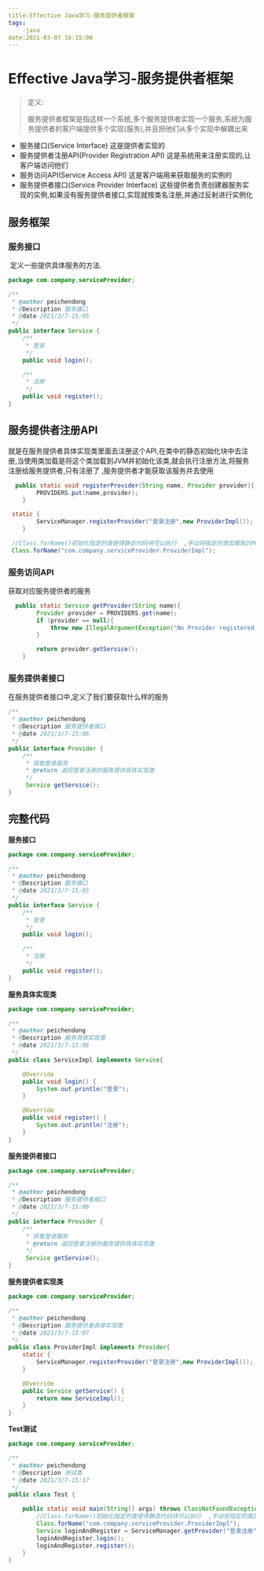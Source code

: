```yaml
---
title:Effective Java学习-服务提供者框架
tags:
	-java
date:2021-03-07 16:15:00
---
```




# Effective Java学习-服务提供者框架

> 定义:
>
> 服务提供者框架是指这样一个系统,多个服务提供者实现一个服务,系统为服务提供者的客户端提供多个实现(服务),并且把他们从多个实现中解耦出来

- 服务接口(Service Interface) 这是提供者实现的
- 服务提供者注册API(Provider Registration API) 这是系统用来注册实现的,让客户端访问他们
- 服务访问API(Service Access API) 这是客户端用来获取服务的实例的
- 服务提供者接口(Service Provider Interface) 这些提供者负责创建器服务实现的实例,如果没有服务提供者接口,实现就按类名注册,并通过反射进行实例化

## 服务框架

### 服务接口

​	定义一些提供具体服务的方法.

```java
package com.company.serviceProvider;

/**
 * @author peichendong
 * @Description 服务接口
 * @date 2021/3/7-15:05
 */
public interface Service {
    /**
     * 登录
     */
    public void login();

    /**
     * 注册
     */
    public void register();
}

```

## 服务提供者注册API

​	就是在服务提供者具体实现类里面去注册这个API,在类中的静态初始化块中去注册,当使用类加载是将这个类加载到JVM并初始化该类,就会执行注册方法,将服务注册给服务提供者,只有注册了 ,服务提供者才能获取该服务并去使用

```java
  public static void registerProvider(String name, Provider provider){
        PROVIDERS.put(name,provider);
    }

 static {
        ServiceManager.registerProvider("登录注册",new ProviderImpl());
    }

 //Class.forName()初始化指定的类使得静态代码块可以执行  ,手动将指定的类加载到JVM中,并且进行类初始化操作
 Class.forName("com.company.serviceProvider.ProviderImpl");

```

### 服务访问API

获取对应服务提供者的服务

```java
  public static Service getProvider(String name){
        Provider provider = PROVIDERS.get(name);
        if (provider == null){
            throw new IllegalArgumentException("No Provider registered with name = "+name);
        }

        return provider.getService();
    }
```

### 服务提供者接口

在服务提供者接口中,定义了我们要获取什么样的服务

```java
/**
 * @author peichendong
 * @Description 服务提供者接口
 * @date 2021/3/7-15:06
 */
public interface Provider {
    /**
     * 获取登录服务
     * @return 返回登录注册的服务提供具体实现类
     */
     Service getService();
}
```

## 完整代码

**服务接口**

```java
package com.company.serviceProvider;

/**
 * @author peichendong
 * @Description 服务接口
 * @date 2021/3/7-15:05
 */
public interface Service {
    /**
     * 登录
     */
    public void login();

    /**
     * 注册
     */
    public void register();
}
```

**服务具体实现类**

```java
package com.company.serviceProvider;

/**
 * @author peichendong
 * @Description 服务具体实现类
 * @date 2021/3/7-15:06
 */
public class ServiceImpl implements Service{

    @Override
    public void login() {
        System.out.println("登录");
    }

    @Override
    public void register() {
        System.out.println("注册");
    }
}

```

**服务提供者接口**

```java
package com.company.serviceProvider;

/**
 * @author peichendong
 * @Description 服务提供者接口
 * @date 2021/3/7-15:06
 */
public interface Provider {
    /**
     * 获取登录服务
     * @return 返回登录注册的服务提供具体实现类
     */
     Service getService();
}

```

**服务提供者实现类**

```java
package com.company.serviceProvider;

/**
 * @author peichendong
 * @Description 服务提供者具体实现类
 * @date 2021/3/7-15:07
 */
public class ProviderImpl implements Provider{
    static {
        ServiceManager.registerProvider("登录注册",new ProviderImpl());
    }

    @Override
    public Service getService() {
        return new ServiceImpl();
    }
}

```

**Test测试**

```java
package com.company.serviceProvider;

/**
 * @author peichendong
 * @Description 测试类
 * @date 2021/3/7-15:17
 */
public class Test {

    public static void main(String[] args) throws ClassNotFoundException {
        //Class.forName()初始化指定的类使得静态代码块可以执行  ,手动将指定的类加载到JVM中,并且进行类初始化操作
        Class.forName("com.company.serviceProvider.ProviderImpl");
        Service loginAndRegister = ServiceManager.getProvider("登录注册");
        loginAndRegister.login();
        loginAndRegister.register();
    }
}
```

